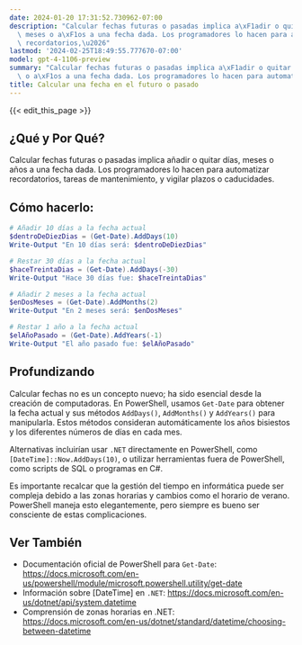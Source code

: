 ```yaml
---
date: 2024-01-20 17:31:52.730962-07:00
description: "Calcular fechas futuras o pasadas implica a\xF1adir o quitar d\xEDas,\
  \ meses o a\xF1os a una fecha dada. Los programadores lo hacen para automatizar\
  \ recordatorios,\u2026"
lastmod: '2024-02-25T18:49:55.777670-07:00'
model: gpt-4-1106-preview
summary: "Calcular fechas futuras o pasadas implica a\xF1adir o quitar d\xEDas, meses\
  \ o a\xF1os a una fecha dada. Los programadores lo hacen para automatizar recordatorios,\u2026"
title: Calcular una fecha en el futuro o pasado
---
```


{{< edit_this_page >}}

## ¿Qué y Por Qué?
Calcular fechas futuras o pasadas implica añadir o quitar días, meses o años a una fecha dada. Los programadores lo hacen para automatizar recordatorios, tareas de mantenimiento, y vigilar plazos o caducidades. 

## Cómo hacerlo:
```PowerShell
# Añadir 10 días a la fecha actual
$dentroDeDiezDias = (Get-Date).AddDays(10)
Write-Output "En 10 días será: $dentroDeDiezDias"

# Restar 30 días a la fecha actual
$haceTreintaDias = (Get-Date).AddDays(-30)
Write-Output "Hace 30 días fue: $haceTreintaDias"

# Añadir 2 meses a la fecha actual
$enDosMeses = (Get-Date).AddMonths(2)
Write-Output "En 2 meses será: $enDosMeses"

# Restar 1 año a la fecha actual
$elAñoPasado = (Get-Date).AddYears(-1)
Write-Output "El año pasado fue: $elAñoPasado"
```

## Profundizando
Calcular fechas no es un concepto nuevo; ha sido esencial desde la creación de computadoras. En PowerShell, usamos `Get-Date` para obtener la fecha actual y sus métodos `AddDays()`, `AddMonths()` y `AddYears()` para manipularla. Estos métodos consideran automáticamente los años bisiestos y los diferentes números de días en cada mes.

Alternativas incluirían usar `.NET` directamente en PowerShell, como `[DateTime]::Now.AddDays(10)`, o utilizar herramientas fuera de PowerShell, como scripts de SQL o programas en C#. 

Es importante recalcar que la gestión del tiempo en informática puede ser compleja debido a las zonas horarias y cambios como el horario de verano. PowerShell maneja esto elegantemente, pero siempre es bueno ser consciente de estas complicaciones.

## Ver También
- Documentación oficial de PowerShell para `Get-Date`: https://docs.microsoft.com/en-us/powershell/module/microsoft.powershell.utility/get-date
- Información sobre [DateTime] en `.NET`: https://docs.microsoft.com/en-us/dotnet/api/system.datetime
- Comprensión de zonas horarias en .NET: https://docs.microsoft.com/en-us/dotnet/standard/datetime/choosing-between-datetime
